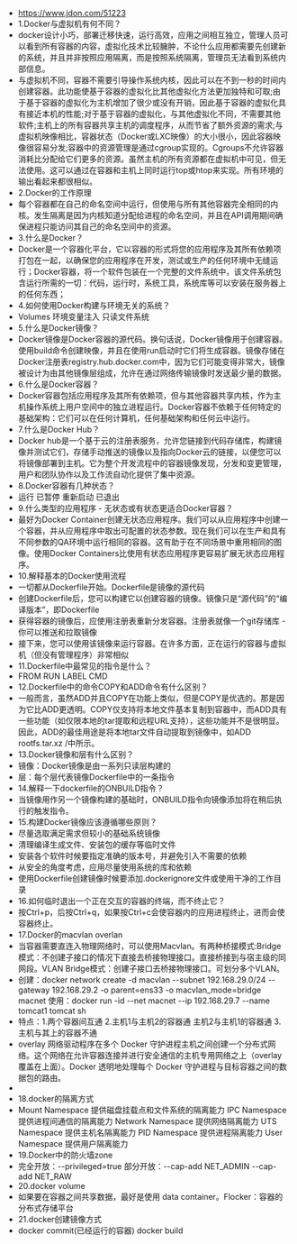 * https://www.jdon.com/51223
* 1.Docker与虚拟机有何不同？
* docker设计小巧，部署迁移快速，运行高效，应用之间相互独立，管理人员可以看到所有容器的内容，虚拟化技术比较臃肿，不论什么应用都需要先创建新的系统，并且并非按照应用隔离，而是按照系统隔离，管理员无法看到系统内部信息。
* 与虚拟机不同，容器不需要引导操作系统内核，因此可以在不到一秒的时间内创建容器。此功能使基于容器的虚拟化比其他虚拟化方法更加独特和可取;由于基于容器的虚拟化为主机增加了很少或没有开销，因此基于容器的虚拟化具有接近本机的性能;对于基于容器的虚拟化，与其他虚拟化不同，不需要其他软件;主机上的所有容器共享主机的调度程序，从而节省了额外资源的需求;与虚拟机映像相比，容器状态（Docker或LXC映像）的大小很小，因此容器映像很容易分发;容器中的资源管理是通过cgroup实现的。Cgroups不允许容器消耗比分配给它们更多的资源。虽然主机的所有资源都在虚拟机中可见，但无法使用。这可以通过在容器和主机上同时运行top或htop来实现。所有环境的输出看起来都很相似。
* 2.Docker的工作原理
* 每个容器都在自己的命名空间中运行，但使用与所有其他容器完全相同的内核。发生隔离是因为内核知道分配给进程的命名空间，并且在API调用期间确保进程只能访问其自己的命名空间中的资源。
* 3.什么是Docker？
* Docker是一个容器化平台，它以容器的形式将您的应用程序及其所有依赖项打包在一起，以确保您的应用程序在开发，测试或生产的任何环境中无缝运行；Docker容器，将一个软件包装在一个完整的文件系统中，该文件系统包含运行所需的一切：代码，运行时，系统工具，系统库等可以安装在服务器上的任何东西；
* 4.如何使用Docker构建与环境无关的系统？
* Volumes  环境变量注入  只读文件系统
* 5.什么是Docker镜像？
* Docker镜像是Docker容器的源代码。换句话说，Docker镜像用于创建容器。使用build命令创建映像，并且在使用run启动时它们将生成容器。镜像存储在Docker注册表registry.hub.docker.com中，因为它们可能变得非常大，镜像被设计为由其他镜像层组成，允许在通过网络传输镜像时发送最少量的数据。
* 6.什么是Docker容器？
* Docker容器包括应用程序及其所有依赖项，但与其他容器共享内核，作为主机操作系统上用户空间中的独立进程运行。Docker容器不依赖于任何特定的基础架构：它们可以在任何计算机，任何基础架构和任何云中运行。
* 7.什么是Docker Hub？
* Docker hub是一个基于云的注册表服务，允许您链接到代码存储库，构建镜像并测试它们，存储手动推送的镜像以及指向Docker云的链接，以便您可以将镜像部署到主机。它为整个开发流程中的容器镜像发现，分发和变更管理，用户和团队协作以及工作流自动化提供了集中资源。
* 8.Docker容器有几种状态？
* 运行 已暂停 重新启动 已退出
* 9.什么类型的应用程序 - 无状态或有状态更适合Docker容器？
* 最好为Docker Container创建无状态应用程序。我们可以从应用程序中创建一个容器，并从应用程序中取出可配置的状态参数。现在我们可以在生产和具有不同参数的QA环境中运行相同的容器。这有助于在不同场景中重用相同的图像。使用Docker Containers比使用有状态应用程序更容易扩展无状态应用程序。
* 10.解释基本的Docker使用流程
* 一切都从Dockerfile开始。Dockerfile是镜像的源代码
* 创建Dockerfile后，您可以构建它以创建容器的镜像。镜像只是“源代码”的“编译版本”，即Dockerfile
* 获得容器的镜像后，应使用注册表重新分发容器。注册表就像一个git存储库 - 你可以推送和拉取镜像
* 接下来，您可以使用该镜像来运行容器。在许多方面，正在运行的容器与虚拟机（但没有管理程序）非常相似
* 11.Dockerfile中最常见的指令是什么？​​​​​​​
* FROM RUN LABEL CMD
* 12.Dockerfile中的命令COPY和ADD命令有什么区别？
* 一般而言，虽然ADD并且COPY在功能上类似，但是COPY是优选的。那是因为它比ADD更透明。COPY仅支持将本地文件基本复制到容器中，而ADD具有一些功能（如仅限本地的tar提取和远程URL支持），这些功能并不是很明显。因此，ADD的最佳用途是将本地tar文件自动提取到镜像中，如ADD rootfs.tar.xz /中所示。
* 13.Docker镜像和层有什么区别？
* 镜像：Docker镜像是由一系列只读层构建的
* 层：每个层代表镜像Dockerfile中的一条指令
* 14.解释一下dockerfile的ONBUILD指令？
* 当镜像用作另一个镜像构建的基础时，ONBUILD指令向镜像添加将在稍后执行的触发指令。
* 15.构建Docker镜像应该遵循哪些原则？
* 尽量选取满足需求但较小的基础系统镜像
* 清理编译生成文件、安装包的缓存等临时文件
* 安装各个软件时候要指定准确的版本号，并避免引入不需要的依赖
* 从安全的角度考虑，应用尽量使用系统的库和依赖
* 使用Dockerfile创建镜像时候要添加.dockerignore文件或使用干净的工作目录
* 16.如何临时退出一个正在交互的容器的终端，而不终止它？
* 按Ctrl+p，后按Ctrl+q，如果按Ctrl+c会使容器内的应用进程终止，进而会使容器终止。
* 17.Docker的macvlan overlan
* 当容器需要直连入物理网络时，可以使用Macvlan。有两种桥接模式:Bridge模式：不创建子接口的情况下直接去桥接物理接口。直接桥接到与宿主级的同网段。VLAN Bridge模式：创建子接口去桥接物理接口。可划分多个VLAN。
* 创建：docker network create -d macvlan --subnet 192.168.29.0/24 --gateway 192.168.29.2 -o parent=ens33 -o macvlan_mode=bridge macnet 使用：docker run -id --net macnet --ip 192.168.29.7 --name tomcat1 tomcat sh
* 特点：1.两个容器间互通 2.主机1与主机2的容器通 主机2与主机1的容器通 3.主机与其上的容器不通
* overlay 网络驱动程序在多个 Docker 守护进程主机之间创建一个分布式网络。这个网络在允许容器连接并进行安全通信的主机专用网络之上（overlay 覆盖在上面）。Docker 透明地处理每个 Docker 守护进程与目标容器之间的数据包的路由。
* 
* 18.docker的隔离方式
* Mount Namespace 提供磁盘挂载点和文件系统的隔离能力 IPC Namespace 提供进程间通信的隔离能力 Network Namespace 提供网络隔离能力 UTS Namespace 提供主机名隔离能力 PID Namespace 提供进程隔离能力 User Namespace 提供用户隔离能力
* 19.Docker中的防火墙zone
* 完全开放：--privileged=true 部分开放：--cap-add NET_ADMIN --cap-add NET_RAW
* 20.docker volume
* 如果要在容器之间共享数据，最好是使用 data container。Flocker：容器的分布式存储平台
* 21.docker创建镜像方式
* docker commit(已经运行的容器) docker build